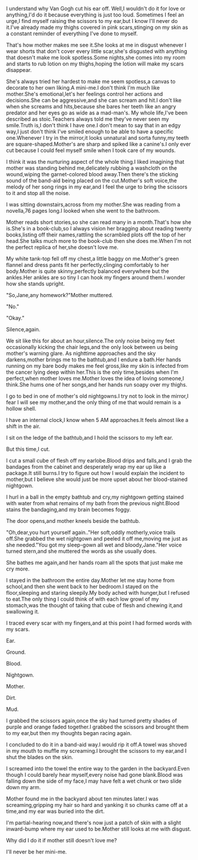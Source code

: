 I understand why Van Gogh cut his ear off.
Well,I wouldn't do it for love or anything,I'd do it because everything is just too loud. 
Sometimes I feel an urge,I find myself raising the scissors to my ear,but I know I'll never do it.I've already made my thighs covered in pink scars,stinging on my skin as a constant reminder of everything I've done to myself.

That's how mother makes me see it.She looks at me in disgust whenever I wear shorts that don't cover every little scar,she's disgusted with anything that doesn't make me look spotless.Some nights,she comes into my room and starts to rub lotion on my thighs,hoping the lotion will make my scars disappear.

She's always tried her hardest to make me seem spotless,a canvas to decorate to her own liking.A mini-me.I don't think I'm much like mother.She's emotional,let's her feelings control her actions and decisions.She can be aggressive,and she can scream and hit.I don't like when she screams and hits,because she bares her teeth like an angry predator and her eyes go as wide as a mad-man's.
My whole life,I've been described as stoic.Teachers always told me they've never seen my smile.Truth is,I don't think I have one.I don't mean to say that in an edgy way,I just don't think I've smiled enough to be able to have a specific one.Whenever I try in the mirror,it looks unnatural and sorta funny,my teeth are square-shaped.Mother's are sharp and spiked like a canine's.I only ever cut because I could feel myself smile when I took care of my wounds.

I think it was the nurturing aspect of the whole thing.I liked imagining that mother was standing behind me,delicately rubbing a washcloth on the wound,wiping the garnet-colored blood away.Then there's the sticking sound of the band-aid being placed on the cut.Mother's soft voice,the melody of her song rings in my ear,and I feel the urge to bring the scissors to it and stop all the noise.

I was sitting downstairs,across from my mother.She was reading from a novella,76 pages long.I looked when she went to the bathroom.

Mother reads short stories,so she can read many in a month.That's how she is.She's in a book-club,so I always vision her bragging about reading twenty books,listing off their names,rattling the scrambled plots off the top of her head.She talks much more to the book-club then she does me.When I'm not the perfect replica of her,she doesn't love me.

My white tank-top fell off my chest,a little baggy on me.Mother's green flannel and dress pants fit her perfectly,clinging comfortably to her body.Mother is quite skinny,perfectly balanced everywhere but the ankles.Her ankles are so tiny I can hook my fingers around them.I wonder how she stands upright.

"So,Jane,any homework?"Mother muttered.

"No."

"Okay."

Silence,again.

We sit like this for about an hour,silence.The only noise being my feet occasionally kicking the chair legs,and the only look between us being mother's warning glare.
As nighttime approaches and the sky darkens,mother brings me to the bathtub,and I endure a bath.Her hands running on my bare body makes me feel gross,like my skin is infected from the cancer lying deep within her.This is the only time,besides when I'm perfect,when mother loves me.Mother loves the idea of loving someone,I think.She hums one of her songs,and her hands run soapy over my thighs.

I go to bed in one of mother's old nightgowns.I try not to look in the mirror,I fear I will see my mother,and the only thing of me that would remain is a hollow shell.

I have an internal clock,I know when 5 AM approaches.It feels almost like a shift in the air.

I sit on the ledge of the bathtub,and I hold the scissors to my left ear.

But this time,I cut.

I cut a small cube of flesh off my earlobe.Blood drips and falls,and I grab the bandages from the cabinet and desperately wrap my ear up like a package.It still burns.I try to figure out how I would explain the incident to mother,but I believe she would just be more upset about her blood-stained nightgown.

I hurl in a ball in the empty bathtub and cry,my nightgown getting stained with water from what remains of my bath from the previous night.Blood stains the bandaging,and my brain becomes foggy.

The door opens,and mother kneels beside the bathtub.

"Oh,dear,you hurt yourself again.."Her soft,oddly motherly,voice trails off.She grabbed the wet nightgown and peeled it off me,moving me just as she needed."You got my sleep-gown all wet and bloody,Jane."Her voice turned stern,and she muttered the words as she usually does.

She bathes me again,and her hands roam all the spots that just make me cry more.

I stayed in the bathroom the entire day.Mother let me stay home from school,and then she went back to her bedroom.I stayed on the floor,sleeping and staring sleepily.My body ached with hunger,but I refused to eat.The only thing I could think of with each low growl of my stomach,was the thought of taking that cube of flesh and chewing it,and swallowing it.

I traced every scar with my fingers,and at this point I had formed words with my scars.

Ear.

Ground.

Blood.

Nightgown.

Mother.

Dirt.

Mud.

I grabbed the scissors again,once the sky had turned pretty shades of purple and orange faded together.I grabbed the scissors and brought them to my ear,but then my thoughts began racing again.

I concluded to do it in a band-aid way.I would rip it off.A towel was shoved in my mouth to muffle my screaming.I brought the scissors to my ear,and I shut the blades on the skin.

I screamed into the towel the entire way to the garden in the backyard.Even though I could barely hear myself,every noise had gone blank.Blood was falling down the side of my face,I may have felt a wet chunk or two slide down my arm.

Mother found me in the backyard about ten minutes later.I was screaming,gripping my hair so hard and yanking it so chunks came off at a time,and my ear was buried into the dirt.

I'm partial-hearing now,and there's now just a patch of skin with a slight inward-bump where my ear used to be.Mother still looks at me with disgust.

Why did I do it if mother still doesn't love me?

I'll never be her mini-me.